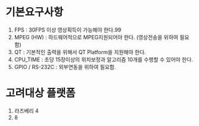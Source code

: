 
# 기본요구사항
1. FPS : 30FPS 이상 영상획득이 가능해야 한다.99
1. MPEG (HW) : 하드웨어적으로 MPEG지원되어야 한다. (영상전송을 위하여 필요함)
1. QT : 기본적인 출력을 위해서 QT Platform을 지원해야 한다.
1. CPU_TIME : 초당 15장이상의 위치보정과 알고리즘 10개를 수행할 수 있어야 한다.
1. GPIO / RS-232C : 외부연동을 위하여 필요함.

# 고려대상 플랫폼
1. 라즈베리 4
2. 8

